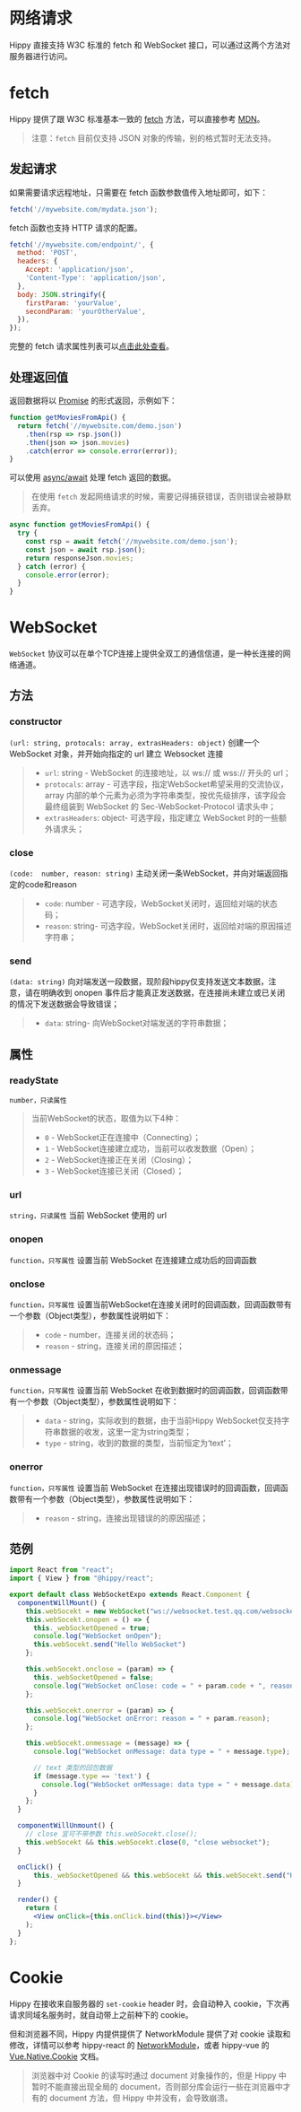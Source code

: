 <!--  markdownlint-disable blanks-around-lists -->

# 网络请求

Hippy 直接支持 W3C 标准的 fetch 和 WebSocket 接口，可以通过这两个方法对服务器进行访问。

# fetch

Hippy 提供了跟 W3C 标准基本一致的 [fetch](//developer.mozilla.org/zh-CN/docs/Web/API/Fetch_API) 方法，可以直接参考 [MDN](//developer.mozilla.org/zh-CN/docs/Web/API/Fetch_API)。

> 注意：`fetch` 目前仅支持 JSON 对象的传输，别的格式暂时无法支持。

## 发起请求

如果需要请求远程地址，只需要在 fetch 函数参数值传入地址即可，如下：

```javascript
fetch('//mywebsite.com/mydata.json');
```

fetch 函数也支持 HTTP 请求的配置。

```javascript
fetch('//mywebsite.com/endpoint/', {
  method: 'POST',
  headers: {
    Accept: 'application/json',
    'Content-Type': 'application/json',
  },
  body: JSON.stringify({
    firstParam: 'yourValue',
    secondParam: 'yourOtherValue',
  }),
});
```

完整的 fetch 请求属性列表可以[点击此处查看](//developer.mozilla.org/zh-CN/docs/Web/API/Request)。

## 处理返回值

返回数据将以 [Promise](//developer.mozilla.org/zh-CN/docs/Web/JavaScript/Reference/Global_Objects/Promise) 的形式返回，示例如下：

```javascript
function getMoviesFromApi() {
  return fetch('//mywebsite.com/demo.json')
    .then(rsp => rsp.json())
    .then(json => json.movies)
    .catch(error => console.error(error));
}
```

可以使用 [async/await](//developer.mozilla.org/zh-CN/docs/Web/JavaScript/Reference/Statements/async_function) 处理 fetch 返回的数据。

> 在使用 `fetch` 发起网络请求的时候，需要记得捕获错误，否则错误会被静默丢弃。

```javascript
async function getMoviesFromApi() {
  try {
    const rsp = await fetch('//mywebsite.com/demo.json');
    const json = await rsp.json();
    return responseJson.movies;
  } catch (error) {
    console.error(error);
  }
}
```

# WebSocket

`WebSocket` 协议可以在单个TCP连接上提供全双工的通信信道，是一种长连接的网络通道。

## 方法

### constructor

`(url: string, protocals: array, extrasHeaders: object)`
创建一个 WebSocket 对象，并开始向指定的 url 建立 Websocket 连接

> * `url`: string - WebSocket 的连接地址，以 ws:// 或 wss:// 开头的 url；
> * `protocals`: array - 可选字段，指定WebSocket希望采用的交流协议，array 内部的单个元素为必须为字符串类型，按优先级排序，该字段会最终组装到 WebSocket 的 Sec-WebSocket-Protocol 请求头中；
> * `extrasHeaders`: object- 可选字段，指定建立 WebSocket 时的一些额外请求头；

### close

`(code:  number, reason: string)`
主动关闭一条WebSocket，并向对端返回指定的code和reason

> * `code`: number - 可选字段，WebSocket关闭时，返回给对端的状态码；
> * `reason`: string- 可选字段，WebSocket关闭时，返回给对端的原因描述字符串；

### send

`(data: string)`
向对端发送一段数据，现阶段hippy仅支持发送文本数据，注意，请在明确收到 onopen 事件后才能真正发送数据，在连接尚未建立或已关闭的情况下发送数据会导致错误；

> * `data`: string- 向WebSocket对端发送的字符串数据；

## 属性

### readyState

`number，只读属性`
> 当前WebSocket的状态，取值为以下4种：
> * `0` - WebSocket正在连接中（Connecting）；
> * `1` - WebSocket连接建立成功，当前可以收发数据（Open）；
> * `2` - WebSocket连接正在关闭（Closing）；
> * `3` - WebSocket连接已关闭（Closed）；

### url

`string，只读属性`
当前 WebSocket 使用的 url

### onopen

`function，只写属性`
设置当前 WebSocket 在连接建立成功后的回调函数

### onclose

`function，只写属性`
设置当前WebSocket在连接关闭时的回调函数，回调函数带有一个参数（Object类型），参数属性说明如下：

> * `code` - number，连接关闭的状态码；
> * `reason` - string，连接关闭的原因描述；

### onmessage

`function，只写属性`
设置当前 WebSocket 在收到数据时的回调函数，回调函数带有一个参数（Object类型），参数属性说明如下：

> * `data` - string，实际收到的数据，由于当前Hippy WebSocket仅支持字符串数据的收发，这里一定为string类型；
> * `type` - string，收到的数据的类型，当前恒定为‘text’；

### onerror

`function，只写属性`
设置当前 WebSocket 在连接出现错误时的回调函数，回调函数带有一个参数（Object类型），参数属性说明如下：

> * `reason` - string，连接出现错误的的原因描述；

## 范例

``` jsx
import React from "react";
import { View } from "@hippy/react";

export default class WebSocketExpo extends React.Component {
  componentWillMount() {
    this.webSocekt = new WebSocket("ws://websocket.test.qq.com/websocket");
    this.webSocekt.onopen = () => {
      this._webSocketOpened = true;
      console.log("WebSocket onOpen");
      this.webSocekt.send("Hello WebSocket")
    };

    this.webSocekt.onclose = (param) => {
      this._webSocketOpened = false;
      console.log("WebSocket onClose: code = " + param.code + ", reason = " + param.reason);
    };

    this.webSocekt.onerror = (param) => {
      console.log("WebSocket onError: reason = " + param.reason);
    };

    this.webSocekt.onmessage = (message) => {
      console.log("WebSocket onMessage: data type = " + message.type);

      // text 类型的回包数据
      if (message.type == 'text') {
        console.log("WebSocket onMessage: data type = " + message.data);
      }
    };
  }

  componentWillUnmount() {
    // close 宜可不带参数 this.webSocekt.close();
    this.webSocekt && this.webSocekt.close(0, "close websocket");
  }

  onClick() {
      this._webSocketOpened && this.webSocekt && this.webSocekt.send("Hello, WebSocket!");
  }

  render() {
    return (
      <View onClick={this.onClick.bind(this)}></View>
    );
  }
};
```

# Cookie

Hippy 在接收来自服务器的 `set-cookie` header 时，会自动种入 cookie，下次再请求同域名服务时，就自动带上之前种下的 cookie。

但和浏览器不同，Hippy 内提供提供了 NetworkModule 提供了对 cookie 读取和修改，详情可以参考 hippy-react 的 [NetworkModule](hippy-react/modules.md?id=networkmodule)，或者 hippy-vue 的 [Vue.Native.Cookie](/hippy-vue/vue-native.md?id=cookie) 文档。

> 浏览器中对 Cookie 的读写时通过 document 对象操作的，但是 Hippy 中暂时不能直接出现全局的 document，否则部分库会运行一些在浏览器中才有的 document 方法，但 Hippy 中并没有，会导致崩溃。
